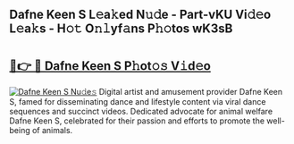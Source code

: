 ## Dafne Keen S L𝚎a𝚔ed N𝚞𝚍e - Part-vKU Vi𝚍𝚎o L𝚎a𝚔s - H𝚘𝚝 O𝚗𝚕yf𝚊ns P𝚑𝚘tos wK3sB

# <h2><a href="http://kf05jv.oniu.top/?m=Dafne+Keen+S">🔗👉 🔴 Dafne Keen S P𝚑ot𝚘𝚜 V𝚒d𝚎o</a></h2>

[![Dafne Keen S Nu𝚍e𝚜](https://i.imgur.com/0qMVB7G.gif)](http://kf05jv.oniu.top/?m=Dafne+Keen+S)
Digital artist and amusement provider Dafne Keen S, famed for disseminating dance and lifestyle content via viral dance sequences and succinct videos. Dedicated advocate for animal welfare Dafne Keen S, celebrated for their passion and efforts to promote the well-being of animals.  
